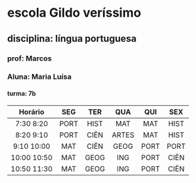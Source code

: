 # escola Gildo veríssimo
## disciplina: língua portuguesa
### prof: Marcos
### Aluna: Maria Luísa
#### turma: 7b



|Horário|SEG|TER|QUA|QUI|SEX|
|:--:|:--:|:--:|:--:|:--:|:--:| 
|7:30 8:20|PORT|HIST|MAT|MAT|HIST|
|8:20 9:10| PORT|CIÊN|ARTES|MAT|HIST|
|9:10 10:00|MAT|CIÊN|GEOG|PORT|PORT|
|10:00 10:50|MAT|GEOG|ING|PORT|CIÊN|
|10:50 11:30|MAT|GEOG|ING|PORT|CIÊN|